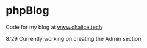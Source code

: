 # phpBlog
Code for my blog at www.chalice.tech

8/29 Currently working on creating the Admin section
